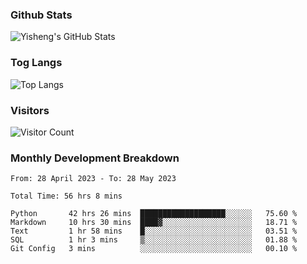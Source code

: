 ### Github Stats
![Yisheng's GitHub Stats](https://github-readme-stats-9qabuvhk1-gongyisheng.vercel.app/api?username=gongyisheng&count_private=true&show_icons=true)
### Tog Langs
![Top Langs](https://github-readme-stats-9qabuvhk1-gongyisheng.vercel.app/api/top-langs/?username=gongyisheng&layout=compact)
### Visitors
![Visitor Count](https://profile-counter.glitch.me/gongyisheng/count.svg)
### Monthly Development Breakdown
<!--START_SECTION:waka-->

```text
From: 28 April 2023 - To: 28 May 2023

Total Time: 56 hrs 8 mins

Python       42 hrs 26 mins  ███████████████████░░░░░░   75.60 %
Markdown     10 hrs 30 mins  ████▓░░░░░░░░░░░░░░░░░░░░   18.71 %
Text         1 hr 58 mins    █░░░░░░░░░░░░░░░░░░░░░░░░   03.51 %
SQL          1 hr 3 mins     ▒░░░░░░░░░░░░░░░░░░░░░░░░   01.88 %
Git Config   3 mins          ░░░░░░░░░░░░░░░░░░░░░░░░░   00.10 %
```

<!--END_SECTION:waka-->
